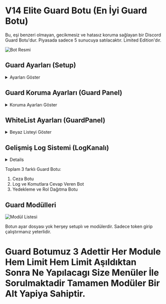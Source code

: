 # V14 Elite Guard Botu (En İyi Guard Botu)
Bu, eşi benzeri olmayan, gecikmesiz ve hatasız koruma sağlayan bir Discord Guard Botu'dur. Piyasada sadece 5 sunucuya satılacaktır. Limited Edition'dır.

![Bot Resmi](https://github.com/mysteriouss3/V14-Elite-Guard-Botu/assets/142053394/192426e6-ccc8-4fdf-bdde-2c5a894d65fb)

## Guard Ayarları (Setup)
<details>
  <summary>Ayarları Göster</summary>
  
  - Log Kanalı Webhook olarak ayarlanabilir. (Hızlı olması için tasarlandı.)
  
  ![Log Kanalı Ayarı](https://github.com/mysteriouss3/V14-Elite-Guard-Botu/assets/142053394/77af6ac6-022b-4fff-9ebc-b8355168ea71)
  ![Log Kanalı Ayarı](https://github.com/mysteriouss3/V14-Elite-Guard-Botu/assets/142053394/3cdf1c31-aaf9-4c88-abd5-b9abcafcdc57)
  ![Log Kanalı Ayarı](https://github.com/mysteriouss3/V14-Elite-Guard-Botu/assets/142053394/cfb81e10-f81a-4878-b2f0-93d0fe3f5e3d)
  
  - Sunucunuzda ekli olan botların listesi bu menüye otomatik olarak eklenir. Güvenlik için sadece "Guard Botları" seçilebilir.

  ![Bot Listesi](https://github.com/mysteriouss3/V14-Elite-Guard-Botu/assets/142053394/4a095b9b-19a8-4990-af75-173809a45596)

  - Küfür ve reklam koruması, sunucu ayarlarına otomatik bir kural ekler. Gelişmiş Regex içerir.
  - Reklam ve küfür engellenir, kurulum tamamlandığında devre dışı bırakılır. Devre dışı bırakmak için sunucu ayarlarına gidebilirsiniz.
    
  ![Küfür ve Reklam Koruma](https://github.com/mysteriouss3/V14-Elite-Guard-Botu/assets/142053394/92e3a188-95d8-467a-bcee-cd12df32b3df)
  
  - Menüde bir işlem yapmazsanız 3 dakika içinde menü sonlanır.
  
  ![Menü Süresi](https://github.com/mysteriouss3/V14-Elite-Guard-Botu/assets/142053394/98256883-7369-4da0-8e38-4628d2fb60d5)
</details>

## Guard Koruma Ayarları (Guard Panel)
<details>
  <summary>Koruma Ayarları Göster</summary>
  
  - Tek bir komut olan "Guard Menü" ile her türlü ayarı yapabilirsiniz.

  ![Guard Menü](https://github.com/mysteriouss3/V14-Elite-Guard-Botu/assets/142053394/5292df9b-e247-45f7-bd92-060091d83b59)

  - Kullanıcı veya role izin verilmiş modüller ekleyin. Limitler 1 saat boyunca geçerlidir.
  - Rol eklemek isterseniz "Role Ekle" düğmesine tıklayarak bir rol seçebilirsiniz.

  ![Role Ekle](https://github.com/mysteriouss3/V14-Elite-Guard-Botu/assets/142053394/7ded2a07-d9a0-47ab-b03d-3e4cfceca12e)
</details>


## WhiteList Ayarları (GuardPanel)
<details>
<summary>Beyaz Listeyi Göster</summary>
- Tek bir komut olan "Guard Menü" ile her türlü ayarı yapabilirsiniz aynı şekilde WhiteListemizide Görüntüleyebiliyoruz.

![image](https://github.com/mysteriouss3/V14-Elite-Guard-Botu/assets/142053394/21aecfe0-afff-4322-ba9f-ad9394075935)

![image](https://github.com/mysteriouss3/V14-Elite-Guard-Botu/assets/142053394/8e197b89-3668-40d9-b236-db1257a10f4f)

![image](https://github.com/mysteriouss3/V14-Elite-Guard-Botu/assets/142053394/4767726c-182e-46e1-81e8-1b695c2bf794)

 - Kullanıcı veya role izin verilmiş modüllere bu şekilde bakabiliyorsunuz ve kaldırabiliyorsunuz.
</details>

## Gelişmiş Log Sistemi (LogKanalı)
<details>
  
  ![image](https://github.com/mysteriouss3/V14-Elite-Guard-Botu/assets/142053394/8897b15f-f8ba-4a8a-97a7-c026b2fb8159)
  
  ![image](https://github.com/mysteriouss3/V14-Elite-Guard-Botu/assets/142053394/5e5bab38-b428-4a26-bb50-2b0713fb59eb)

  ![image](https://github.com/mysteriouss3/V14-Elite-Guard-Botu/assets/142053394/c20c92ae-8add-46bb-9e61-c9200b606eed)
</details>



Toplam 3 farklı Guard Botu:
1. Ceza Botu
2. Log ve Komutlara Cevap Veren Bot
3. Yedekleme ve Rol Dağıtma Botu

## Guard Modülleri
![Modül Listesi](https://github.com/mysteriouss3/V14-Elite-Guard-Botu/assets/142053394/03f214f6-c815-4132-9326-c4b4cdf5c218)

Botun ayar dosyası yok herşey setuplı ve modülerdir. Sadece token girip çalıştırmanız yeterlidir.

<h1>Guard Botumuz 3 Adettir Her Module Hem Limit Hem Limit Aşıldıktan Sonra Ne Yapılacagı Size Menüler İle Sorulmaktadir Tamamen Modüler Bir Alt Yapiya Sahiptir.</h1>

